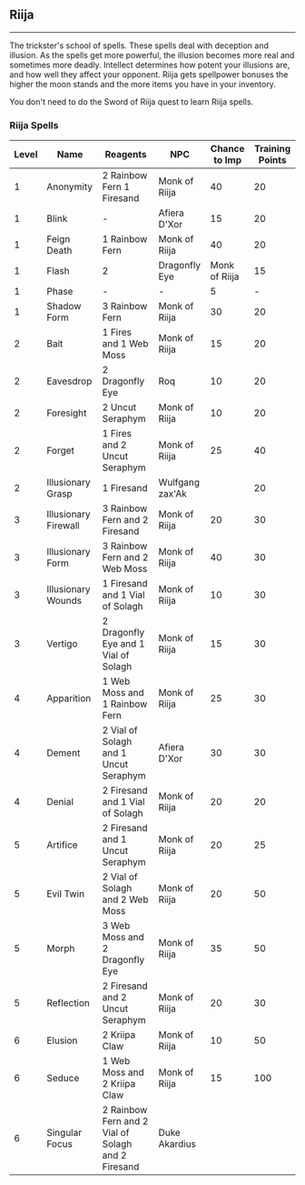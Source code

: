 ## Riija

---

The trickster's school of spells. These spells deal with deception and illusion. As the spells get more powerful, the illusion becomes more real and sometimes more deadly. Intellect determines how potent your illusions are, and how well they affect your opponent. Riija gets spellpower bonuses the higher the moon stands and the more items you have in your inventory.

You don't need to do the Sword of Riija quest to learn Riija spells.

### Riija Spells

|Level|Name|Reagents|NPC|Chance to Imp|Training Points|
| --- | ---| ------ |---| ----------- | ------------- |
|1	|	Anonymity|	2 Rainbow Fern 1 Firesand|	Monk of Riija|	40|20|
|1|Blink|	-|	Afiera D'Xor|	15|	20|
|1|Feign Death|	1 Rainbow Fern|	Monk of Riija|	40|	20|
|1|Flash	|2 |Dragonfly Eye	|Monk of Riija	|15|	20|
|1|Phase|	-	|-|	5|	-|
|1|Shadow Form|	3 Rainbow Fern|	Monk of Riija|	30|	20|
|2|	Bait	|1 Fires and 1 Web Moss|	Monk of Riija|	15	|20|
|2|Eavesdrop|	2 Dragonfly Eye	|Roq	|10|	20|
|2|Foresight|	2 Uncut Seraphym|Monk of Riija|	10|	20|
|2|Forget	|1 Fires and 2 Uncut Seraphym	|Monk of Riija|	25|	40|
|2|Illusionary Grasp|	1 Firesand|	Wulfgang zax'Ak		||20|
|3|	Illusionary Firewall|	3 Rainbow Fern and 2 Firesand	|Monk of Riija|	20|	30|
|3|Illusionary Form|	3 Rainbow Fern and 2 Web Moss	|Monk of Riija|	40|	30|
|3|Illusionary Wounds	|1 Firesand and 1 Vial of Solagh|	Monk of Riija	|10|	30|
|3|Vertigo|	2 Dragonfly Eye and 1 Vial of Solagh|	Monk of Riija	|15|	30|
|4|	Apparition|	1 Web Moss and 1 Rainbow Fern	|Monk of Riija|	25|	30|
|4|Dement|	2 Vial of Solagh and 1 Uncut Seraphym	|Afiera D'Xor	|30|	30|
|4|Denial|	2 Firesand and 1 Vial of Solagh|	Monk of Riija	|20|	20|
|5|	Artifice|	2 Firesand and 1 Uncut Seraphym	|Monk of Riija|	20|	25|
|5|Evil Twin|	2 Vial of Solagh and 2 Web Moss	|Monk of Riija	|20|	50|
|5|Morph|	3 Web Moss and 2 Dragonfly Eye|	Monk of Riija|	35|	50|
|5|Reflection|	2 Firesand and 2 Uncut Seraphym|	Monk of Riija|	20|	30|
|6|		Elusion|	2 Kriipa Claw|	Monk of Riija	|10	|50|
|6|Seduce|	1 Web Moss and 2 Kriipa Claw|	Monk of Riija|	15|	100|
|6|Singular Focus	|2 Rainbow Fern and 2 Vial of Solagh and 2 Firesand|	Duke Akardius		|||